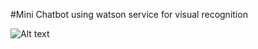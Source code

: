 #Mini Chatbot using watson service for visual recognition


![Alt text](C:\Users\hp\Downloads\19449528_1461181390613786_953828963_o.png?raw=true "Result")
